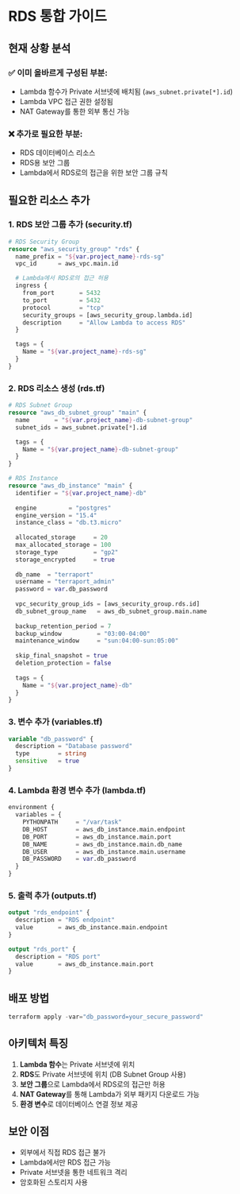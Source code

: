 # RDS 통합 가이드

## 현재 상황 분석

### ✅ 이미 올바르게 구성된 부분:
- Lambda 함수가 Private 서브넷에 배치됨 (`aws_subnet.private[*].id`)
- Lambda VPC 접근 권한 설정됨
- NAT Gateway를 통한 외부 통신 가능

### ❌ 추가로 필요한 부분:
- RDS 데이터베이스 리소스
- RDS용 보안 그룹
- Lambda에서 RDS로의 접근을 위한 보안 그룹 규칙

## 필요한 리소스 추가

### 1. RDS 보안 그룹 추가 (security.tf)

```terraform
# RDS Security Group
resource "aws_security_group" "rds" {
  name_prefix = "${var.project_name}-rds-sg"
  vpc_id      = aws_vpc.main.id

  # Lambda에서 RDS로의 접근 허용
  ingress {
    from_port       = 5432
    to_port         = 5432
    protocol        = "tcp"
    security_groups = [aws_security_group.lambda.id]
    description     = "Allow Lambda to access RDS"
  }

  tags = {
    Name = "${var.project_name}-rds-sg"
  }
}
```

### 2. RDS 리소스 생성 (rds.tf)

```terraform
# RDS Subnet Group
resource "aws_db_subnet_group" "main" {
  name       = "${var.project_name}-db-subnet-group"
  subnet_ids = aws_subnet.private[*].id

  tags = {
    Name = "${var.project_name}-db-subnet-group"
  }
}

# RDS Instance
resource "aws_db_instance" "main" {
  identifier = "${var.project_name}-db"
  
  engine         = "postgres"
  engine_version = "15.4"
  instance_class = "db.t3.micro"
  
  allocated_storage     = 20
  max_allocated_storage = 100
  storage_type          = "gp2"
  storage_encrypted     = true
  
  db_name  = "terraport"
  username = "terraport_admin"
  password = var.db_password
  
  vpc_security_group_ids = [aws_security_group.rds.id]
  db_subnet_group_name   = aws_db_subnet_group.main.name
  
  backup_retention_period = 7
  backup_window          = "03:00-04:00"
  maintenance_window     = "sun:04:00-sun:05:00"
  
  skip_final_snapshot = true
  deletion_protection = false
  
  tags = {
    Name = "${var.project_name}-db"
  }
}
```

### 3. 변수 추가 (variables.tf)

```terraform
variable "db_password" {
  description = "Database password"
  type        = string
  sensitive   = true
}
```

### 4. Lambda 환경 변수 추가 (lambda.tf)

```terraform
environment {
  variables = {
    PYTHONPATH     = "/var/task"
    DB_HOST        = aws_db_instance.main.endpoint
    DB_PORT        = aws_db_instance.main.port
    DB_NAME        = aws_db_instance.main.db_name
    DB_USER        = aws_db_instance.main.username
    DB_PASSWORD    = var.db_password
  }
}
```

### 5. 출력 추가 (outputs.tf)

```terraform
output "rds_endpoint" {
  description = "RDS endpoint"
  value       = aws_db_instance.main.endpoint
}

output "rds_port" {
  description = "RDS port"
  value       = aws_db_instance.main.port
}
```

## 배포 방법

```powershell
terraform apply -var="db_password=your_secure_password"
```

## 아키텍처 특징

1. **Lambda 함수**는 Private 서브넷에 위치
2. **RDS**도 Private 서브넷에 위치 (DB Subnet Group 사용)
3. **보안 그룹**으로 Lambda에서 RDS로의 접근만 허용
4. **NAT Gateway**를 통해 Lambda가 외부 패키지 다운로드 가능
5. **환경 변수**로 데이터베이스 연결 정보 제공

## 보안 이점

- 외부에서 직접 RDS 접근 불가
- Lambda에서만 RDS 접근 가능
- Private 서브넷을 통한 네트워크 격리
- 암호화된 스토리지 사용 